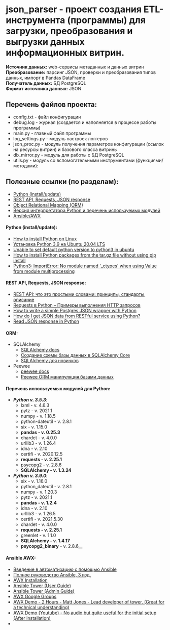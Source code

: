 # json_parser - проект создания ETL-инструмента (программы) для загрузки, преобразования и выгрузки данных информационных витрин.<br>
**Источник данных:** web-сервисы метаданных и данных витрин<br>
**Преобразование:** парсинг JSON, проверки и преобразования типов данных, импорт в Pandas DataFrame<br>
**Получатель данных:** БД PostgreSQL<br>
**Формат источника данных:** JSON

## Перечень файлов проекта:
*   config.txt - файл конфигурации
*   debug.log - журнал (создается и наполняется в процессе работы программы)
*   main.py - главный файл программы
*   log_settings.py - модуль настроек логгеров
*   json_proc.py - модуль получения параметров конфигурации (ссылок на ресурсы витрин) и базового класса витрины
*   db_mirror.py - модуль для работы с БД PostgreSQL
*   utils.py - модуль со вспомогательными инструментами (функциями/методами):

## Полезные ссылки (по разделам):
*   [Python (install/update)](#python)
*   [REST API, Requests, JSON response](#requests)
*   [Object Relational Mapping (ORM)](#orm)
*   [Версия интерпретатора Python и перечень используемых модулей](#python)
*	[Ansible/AWX](#ansible)

#### Python (install/update):<a name="python"></a>
*	[How to install Python on Linux](https://opensource.com/article/20/4/install-python-linux)
*	[Установка Python 3.9 на Ubuntu 20.04 LTS](https://setiwik.ru/ustanovka-python-3-9-na-ubuntu-20-04-lts/)
*	[Unable to set default python version to python3 in ubuntu](https://stackoverflow.com/questions/41986507/unable-to-set-default-python-version-to-python3-in-ubuntu)
*	[How to install Python packages from the tar.gz file without using pip install](https://stackoverflow.com/questions/36014334/how-to-install-python-packages-from-the-tar-gz-file-without-using-pip-install)
*	[Python3: ImportError: No module named '_ctypes' when using Value from module multiprocessing](https://stackoverflow.com/questions/27022373/python3-importerror-no-module-named-ctypes-when-using-value-from-module-mul)

#### REST API, Requests, JSON response:<a name="request"></a>
*   [REST API: что это простыми словами: принципы, стандарты, описание](https://boodet.online/reastapi)
*   [Requests в Python – Примеры выполнения HTTP запросов](https://python-scripts.com/requests)
*   [How to write a simple Postgres JSON wrapper with Python](https://levelup.gitconnected.com/how-to-write-a-simple-postgres-json-wrapper-with-python-ef09572daa66)
*   [How do I get JSON data from RESTful service using Python?](https://stackoverflow.com/questions/7750557/how-do-i-get-json-data-from-restful-service-using-python)
*   [Read JSON response in Python](https://stackoverflow.com/questions/33282067/read-json-response-in-python)

#### ORM:<a name="orm"></a>
*   SQLAlchemy
	-   [SQLAlchemy docs](https://docs.sqlalchemy.org/en/13/orm/tutorial.html)
	-	[Создание схемы базы данных в SQLAlchemy Core](https://pythonru.com/biblioteki/shemy-sqlalchemy-core)
	-   [SQLAlchemy для новичков](https://gadjimuradov.ru/post/sqlalchemy-dlya-novichkov/)
*   Peewee
	-   [peewee docs](http://docs.peewee-orm.com/en/latest/)
	-   [Peewee ORM манипуляция базами данных](https://python-scripts.com/peewee)


#### Перечень используемых модулей для Python:<a name="python"></a>
*	***Python v. 3.5.3***: 
	*   lxml - v. 4.6.3
	*   pytz - v. 2021.1
	*   numpy - v. 1.18.5
	*   python-dateutil - v. 2.8.1
	*   six - v. 1.15.0
	*   __pandas - v. 0.25.3__
	*   chardet - v. 4.0.0
	*   urllib3 - v. 1.26.4
	*   idna - v. 2.10
	*   certifi - v. 2020.12.5
	*   __requests - v. 2.25.1__ 
	*   psycopg2 - v. 2.8.6
	*   __SQLAlchemy - v. 1.3.24__
*   ***Python v. 3.9.0***:
	*	six - v. 1.16.0
	*	python_dateutil - v. 2.8.1
	*	numpy - v. 1.20.3
	*	pytz - v. 2021.1
	*	__pandas - v. 1.2.4__
	*	idna - v. 2.10
	*	urllib3 - v. 1.26.5
	*	certifi - v. 2021.5.30
	*	chardet - v. 4.0.0
	*	__requests - v. 2.25.1__
	*	greenlet - v. 1.1.0
	*	__SQLAlchemy - v. 1.4.17__
	*	__psycopg2_binary__ - v. 2.8.6__


#### Ansible AWX:<a name="ansible"></a>
*	[Введение в автоматизацию с помощью Ansible](https://www.cisco.com/c/dam/m/ru_ru/training-events/2019/cisco-connect/pdf/introduction_automation_with_ansible_idrey.pdf)
*	[Полное руководство Ansible, 3 изд.](http://onreader.mdl.ru/MasteringAnsible.3ed/content/index.html#Preface)
*	[AWX Installation](https://github.com/ansible/awx/blob/devel/INSTALL.md)
*	[Ansible Tower (User Guide)](https://docs.ansible.com/ansible-tower/latest/html/userguide/index.html)
*	[Ansible Tower (Admin Guide)](https://docs.ansible.com/ansible-tower/latest/html/administration/index.html)
*	[AWX Google Groups](https://groups.google.com/forum/#!forum/awx-project)
*	[AWX Demo - 2 Hours - Matt Jones - Lead developer of tower. (Great for a technical understanding)](https://www.ansible.com/resources/webinars-training/awx-demo-2017)
*	[AWX Demo (Youtube) - No audio but quite useful for the initial setup (After installation)](https://www.youtube.com/watch?v=ZatqBgn_Wic&t=288s)
*	